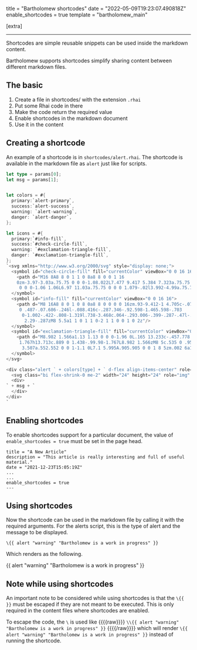 title = "Bartholomew shortcodes"
date = "2022-05-09T19:23:07.490818Z"
enable_shortcodes = true
template = "bartholomew_main"

[extra]

---

Shortcodes are simple reusable snippets can be used inside the markdown content.

Bartholomew supports shortcodes simplify sharing content between different markdown files. 

## The basic

1. Create a file in shortcodes/ with the extension `.rhai`
2. Put some Rhai code in there
3. Make the code return the required value
4. Enable shortcodes in the markdown document
5. Use it in the content

## Creating a shortcode

An example of a shortcode is in `shortcodes/alert.rhai`. The shortcode is available in the markdown file as `alert` just like for scripts.

```rust
let type = params[0];
let msg = params[1];


let colors = #{
  primary:`alert-primary`,
  success:`alert-success`,
  warning: `alert-warning`,
  danger: `alert-danger`,
};

let icons = #{
  primary:`#info-fill`,
  success:`#check-circle-fill`,
  warning: `#exclamation-triangle-fill`,
  danger: `#exclamation-triangle-fill`,
};
`<svg xmlns="http://www.w3.org/2000/svg" style="display: none;">
  <symbol id="check-circle-fill" fill="currentColor" viewBox="0 0 16 16">
    <path d="M16 8A8 8 0 1 1 0 8a8 8 0 0 1 16 
    0zm-3.97-3.03a.75.75 0 0 0-1.08.022L7.477 9.417 5.384 7.323a.75.75
     0 0 0-1.06 1.06L6.97 11.03a.75.75 0 0 0 1.079-.02l3.992-4.99a.75.75 0 0 0-.01-1.05z"/>
  </symbol>
  <symbol id="info-fill" fill="currentColor" viewBox="0 0 16 16">
    <path d="M8 16A8 8 0 1 0 8 0a8 8 0 0 0 0 16zm.93-9.412-1 4.705c-.07.34.029.533.304.533.194
     0 .487-.07.686-.246l-.088.416c-.287.346-.92.598-1.465.598-.703
      0-1.002-.422-.808-1.319l.738-3.468c.064-.293.006-.399-.287-.47l-.451-.081.082-.381
       2.29-.287zM8 5.5a1 1 0 1 1 0-2 1 1 0 0 1 0 2z"/>
  </symbol>
  <symbol id="exclamation-triangle-fill" fill="currentColor" viewBox="0 0 16 16">
    <path d="M8.982 1.566a1.13 1.13 0 0 0-1.96 0L.165 13.233c-.457.778.091 1.767.98
     1.767h13.713c.889 0 1.438-.99.98-1.767L8.982 1.566zM8 5c.535 0 .954.462.9.995l-.35
      3.507a.552.552 0 0 1-1.1 0L7.1 5.995A.905.905 0 0 1 8 5zm.002 6a1 1 0 1 1 0 2 1 1 0 0 1 0-2z"/>
  </symbol>
</svg>

<div class="alert ` + colors[type] + ` d-flex align-items-center" role="alert">
  <svg class="bi flex-shrink-0 me-2" width="24" height="24" role="img" aria-label="Info:"><use xlink:href="` + icons[type]  +`"/></svg>
  <div>
` + msg + `
  </div>
</div>
`


```

## Enabling shortcodes

To enable shortcodes support for a particular document, the value of `enable_shortcodes = true` must be set in the page head.

```
title = "A New Article"
description = "This article is really interesting and full of useful material."
date = "2021-12-23T15:05:19Z"
...
...
enable_shortcodes = true
---
```

## Using shortcodes

Now the shortcode can be used in the markdown file by calling it with the required arguments. For the alerts script, this is the type of alert and the message to be displayed.

```
\{{ alert "warning" "Bartholomew is a work in progress" }}
```

Which renders as the following.

{{ alert "warning" "Bartholomew is a work in progress" }}

## Note while using shortcodes

An important note to be considered while using shortcodes is that the `\{{ }}` must be escaped if they are not meant to be executed. This is only required in the content files where shortcodes are enabled.

To escape the code, the `\` is used like 
{{{{raw}}}}
`\\{{ alert "warning" "Bartholomew is a work in progress" }}`
{{{{/raw}}}}
which will render `\{{ alert "warning" "Bartholomew is a work in progress" }}` instead of running the shortcode.
